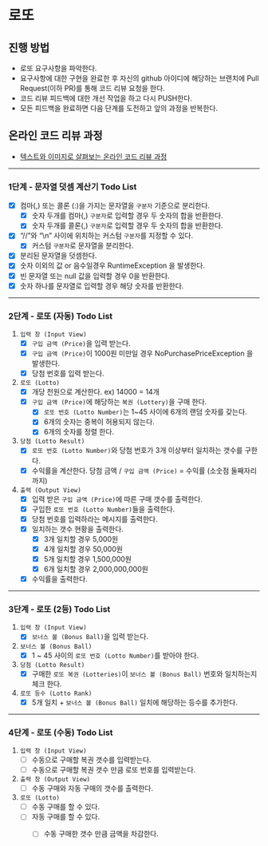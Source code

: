 # 로또
## 진행 방법
* 로또 요구사항을 파악한다.
* 요구사항에 대한 구현을 완료한 후 자신의 github 아이디에 해당하는 브랜치에 Pull Request(이하 PR)를 통해 코드 리뷰 요청을 한다.
* 코드 리뷰 피드백에 대한 개선 작업을 하고 다시 PUSH한다.
* 모든 피드백을 완료하면 다음 단계를 도전하고 앞의 과정을 반복한다.

## 온라인 코드 리뷰 과정
* [텍스트와 이미지로 살펴보는 온라인 코드 리뷰 과정](https://github.com/next-step/nextstep-docs/tree/master/codereview)

---

### 1단계 - 문자열 덧셈 계산기 Todo List
- [x] 컴마(,) 또는 콜론 (:)을 가지는 문자열을 `구분자` 기준으로 분리한다.
    - [x] 숫자 두개를 컴마(,) `구분자`로 입력할 경우 두 숫자의 합을 반환한다.
    - [x] 숫자 두개를 콜론(,) `구분자`로 입력할 경우 두 숫자의 합을 반환한다.
- [x] “//”와 “\n” 사이에 위치하는 커스텀 `구분자`를 지정할 수 있다.
    - [x] 커스텀 `구분자`로 문자열을 분리한다.
- [x] 분리된 문자열을 덧셈한다.
- [x] 숫자 이외의 값 or 음수일경우 RuntimeException 을 발생한다.
- [x] 빈 문자열 또는 null 값을 입력할 경우 0을 반환한다.
- [x] 숫자 하나를 문자열로 입력할 경우 해당 숫자를 반환한다.

---

### 2단계 - 로또 (자동) Todo List

1. `입력 창 (Input View)`
    - [x] `구입 금액 (Price)`을 입력 받는다.
    - [x] `구입 금액 (Price)`이 1000원 미만일 경우 NoPurchasePriceException 을 발생한다.
    - [x] 당첨 번호를 입력 받는다.
2. `로또 (Lotto)`
    - [x] 개당 천원으로 계산한다. ex) 14000 = 14개
    - [x] `구입 금액 (Price)`에 해당하는 `복권 (Lottery)`을 구매 한다.
        - [x] `로또 번호 (Lotto Number)`는 1~45 사이에 6개의 랜덤 숫자를 갖는다.
        - [x] 6개의 숫자는 중복이 허용되지 않는다.
        - [x] 6개의 숫자를 정렬 한다.
3. `당첨 (Lotto Result)`
    - [x] `로또 번호 (Lotto Number)`와 당첨 번호가 3개 이상부터 일치하는 갯수를 구한다.
    - [x] 수익률을 계산한다. 당첨 금액 / `구입 금액 (Price)` = 수익률 (소숫점 둘째자리까지)
4. `출력 (Output View)`
    - [x] 입력 받은 `구입 금액 (Price)`에 따른 구매 갯수를 출력한다.
    - [x] 구입한 `로또 번호 (Lotto Number)`들을 출력한다.
    - [x] 당첨 번호를 입력하라는 메시지를 출력한다.
    - [x] 일치하는 갯수 현황을 출력한다.
        - [x] 3개 일치할 경우 5,000원
        - [x] 4개 일치할 경우 50,000원
        - [x] 5개 일치할 경우 1,500,000원
        - [x] 6개 일치할 경우 2,000,000,000원
    - [x] 수익률을 출력한다.

---

### 3단계 - 로또 (2등) Todo List
1. `입력 창 (Input View)`
    - [x] `보너스 볼 (Bonus Ball)`을 입력 받는다.
2. `보너스 볼 (Bonus Ball)`
    - [x] 1 ~ 45 사이의 `로또 번호 (Lotto Number)`를 받아야 한다.
3. `당첨 (Lotto Result)`
    - [x] 구매한 `로또 복권 (Lotteries)`이 `보너스 볼 (Bonus Ball)` 번호와 일치하는지 체크 한다.
4. `로또 등수 (Lotto Rank)`
    - [x] 5개 일치 + `보너스 볼 (Bonus Ball)` 일치에 해당하는 등수를 추가한다.
    
---

### 4단계 - 로또 (수동) Todo List
1. `입력 창 (Input View)`
    - [ ] 수동으로 구매할 복권 갯수를 입력받는다.
    - [ ] 수동으로 구매할 복권 갯수 만큼 로또 번호를 입력받는다.
2. `출력 창 (Output View)`
    - [ ] 수동 구매와 자동 구매의 갯수를 출력한다.
3. `로또 (Lotto)`
    - [ ] 수동 구매를 할 수 있다.
    - [ ] 자동 구매를 할 수 있다.
        - [ ] 수동 구매한 갯수 만큼 금액을 차감한다.
    